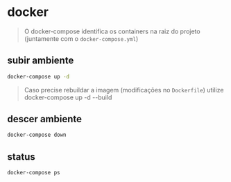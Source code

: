 # docker

> O docker-compose identifica os containers na raiz do projeto (juntamente com o `docker-compose.yml`)

## subir ambiente

```sh
docker-compose up -d
```

> Caso precise rebuildar a imagem (modificações no `Dockerfile`) utilize docker-compose up -d --build

## descer ambiente

```sh
docker-compose down
```

## status

```sh
docker-compose ps
```